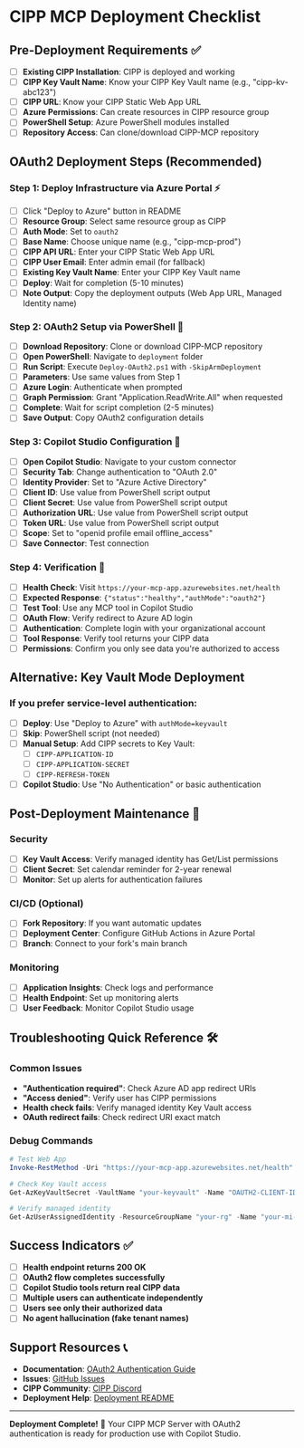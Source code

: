 # CIPP MCP Deployment Checklist

## Pre-Deployment Requirements ✅

- [ ] **Existing CIPP Installation**: CIPP is deployed and working
- [ ] **CIPP Key Vault Name**: Know your CIPP Key Vault name (e.g., "cipp-kv-abc123")
- [ ] **CIPP URL**: Know your CIPP Static Web App URL
- [ ] **Azure Permissions**: Can create resources in CIPP resource group
- [ ] **PowerShell Setup**: Azure PowerShell modules installed
- [ ] **Repository Access**: Can clone/download CIPP-MCP repository

## OAuth2 Deployment Steps (Recommended)

### Step 1: Deploy Infrastructure via Azure Portal ⚡
- [ ] Click "Deploy to Azure" button in README
- [ ] **Resource Group**: Select same resource group as CIPP
- [ ] **Auth Mode**: Set to `oauth2`
- [ ] **Base Name**: Choose unique name (e.g., "cipp-mcp-prod")
- [ ] **CIPP API URL**: Enter your CIPP Static Web App URL
- [ ] **CIPP User Email**: Enter admin email (for fallback)
- [ ] **Existing Key Vault Name**: Enter your CIPP Key Vault name
- [ ] **Deploy**: Wait for completion (5-10 minutes)
- [ ] **Note Output**: Copy the deployment outputs (Web App URL, Managed Identity name)

### Step 2: OAuth2 Setup via PowerShell 🔐
- [ ] **Download Repository**: Clone or download CIPP-MCP repository
- [ ] **Open PowerShell**: Navigate to `deployment` folder
- [ ] **Run Script**: Execute `Deploy-OAuth2.ps1` with `-SkipArmDeployment`
- [ ] **Parameters**: Use same values from Step 1
- [ ] **Azure Login**: Authenticate when prompted
- [ ] **Graph Permission**: Grant "Application.ReadWrite.All" when requested
- [ ] **Complete**: Wait for script completion (2-5 minutes)
- [ ] **Save Output**: Copy OAuth2 configuration details

### Step 3: Copilot Studio Configuration 🤖
- [ ] **Open Copilot Studio**: Navigate to your custom connector
- [ ] **Security Tab**: Change authentication to "OAuth 2.0"
- [ ] **Identity Provider**: Set to "Azure Active Directory"
- [ ] **Client ID**: Use value from PowerShell script output
- [ ] **Client Secret**: Use value from PowerShell script output
- [ ] **Authorization URL**: Use value from PowerShell script output
- [ ] **Token URL**: Use value from PowerShell script output
- [ ] **Scope**: Set to "openid profile email offline_access"
- [ ] **Save Connector**: Test connection

### Step 4: Verification 🧪
- [ ] **Health Check**: Visit `https://your-mcp-app.azurewebsites.net/health`
- [ ] **Expected Response**: `{"status":"healthy","authMode":"oauth2"}`
- [ ] **Test Tool**: Use any MCP tool in Copilot Studio
- [ ] **OAuth Flow**: Verify redirect to Azure AD login
- [ ] **Authentication**: Complete login with your organizational account
- [ ] **Tool Response**: Verify tool returns your CIPP data
- [ ] **Permissions**: Confirm you only see data you're authorized to access

## Alternative: Key Vault Mode Deployment

### If you prefer service-level authentication:
- [ ] **Deploy**: Use "Deploy to Azure" with `authMode=keyvault`
- [ ] **Skip**: PowerShell script (not needed)
- [ ] **Manual Setup**: Add CIPP secrets to Key Vault:
  - [ ] `CIPP-APPLICATION-ID`
  - [ ] `CIPP-APPLICATION-SECRET`
  - [ ] `CIPP-REFRESH-TOKEN`
- [ ] **Copilot Studio**: Use "No Authentication" or basic authentication

## Post-Deployment Maintenance 🔧

### Security
- [ ] **Key Vault Access**: Verify managed identity has Get/List permissions
- [ ] **Client Secret**: Set calendar reminder for 2-year renewal
- [ ] **Monitor**: Set up alerts for authentication failures

### CI/CD (Optional)
- [ ] **Fork Repository**: If you want automatic updates
- [ ] **Deployment Center**: Configure GitHub Actions in Azure Portal
- [ ] **Branch**: Connect to your fork's main branch

### Monitoring
- [ ] **Application Insights**: Check logs and performance
- [ ] **Health Endpoint**: Set up monitoring alerts
- [ ] **User Feedback**: Monitor Copilot Studio usage

## Troubleshooting Quick Reference 🛠️

### Common Issues
- **"Authentication required"**: Check Azure AD app redirect URIs
- **"Access denied"**: Verify user has CIPP permissions
- **Health check fails**: Verify managed identity Key Vault access
- **OAuth redirect fails**: Check redirect URI exact match

### Debug Commands
```powershell
# Test Web App
Invoke-RestMethod -Uri "https://your-mcp-app.azurewebsites.net/health"

# Check Key Vault access
Get-AzKeyVaultSecret -VaultName "your-keyvault" -Name "OAUTH2-CLIENT-ID"

# Verify managed identity
Get-AzUserAssignedIdentity -ResourceGroupName "your-rg" -Name "your-mi-name"
```

## Success Indicators ✅

- [ ] **Health endpoint returns 200 OK**
- [ ] **OAuth2 flow completes successfully**
- [ ] **Copilot Studio tools return real CIPP data**
- [ ] **Multiple users can authenticate independently**
- [ ] **Users see only their authorized data**
- [ ] **No agent hallucination (fake tenant names)**

## Support Resources 📞

- **Documentation**: [OAuth2 Authentication Guide](./OAuth2-Authentication-Guide.md)
- **Issues**: [GitHub Issues](https://github.com/KelvinTegelaar/CIPP-MCP/issues)
- **CIPP Community**: [CIPP Discord](https://discord.gg/cipp)
- **Deployment Help**: [Deployment README](./deployment/README.md)

---

**Deployment Complete!** 🎉 Your CIPP MCP Server with OAuth2 authentication is ready for production use with Copilot Studio.
